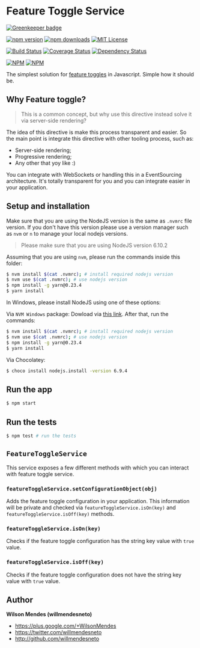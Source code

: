 # Feature Toggle Service

[![Greenkeeper badge](https://badges.greenkeeper.io/willmendesneto/feature-toggle-service.svg)](https://greenkeeper.io/)

[![npm version](https://badge.fury.io/js/feature-toggle-service.svg)](http://badge.fury.io/js/feature-toggle-service) [![npm downloads](https://img.shields.io/npm/dm/feature-toggle-service.svg)](https://npmjs.org/feature-toggle-service)
[![MIT License](https://img.shields.io/badge/license-MIT%20License-blue.svg?style=flat-square)](LICENSE)

[![Build Status](https://travis-ci.org/willmendesneto/feature-toggle-service.svg?branch=master)](https://travis-ci.org/willmendesneto/feature-toggle-service)
[![Coverage Status](https://coveralls.io/repos/willmendesneto/feature-toggle-service/badge.svg?branch=master)](https://coveralls.io/r/willmendesneto/feature-toggle-service?branch=master)
[![Dependency Status](https://david-dm.org/willmendesneto/feature-toggle-service.svg)](https://david-dm.org/willmendesneto/feature-toggle-service)

[![NPM](https://nodei.co/npm/feature-toggle-service.png?downloads=true&downloadRank=true&stars=true)](https://npmjs.org/feature-toggle-service)
[![NPM](https://nodei.co/npm-dl/feature-toggle-service.png?height=3&months=3)](https://npmjs.org/feature-toggle-service)


The simplest solution for [feature toggles](http://martinfowler.com/bliki/FeatureToggle.html) in Javascript. Simple how it should be.


## Why Feature toggle?

> This is a common concept, but why use this directive instead solve it via server-side rendering?

The idea of this directive is make this process transparent and easier. So the main point is integrate this directive with other tooling process, such as:
- Server-side rendering;
- Progressive rendering;
- Any other that yoy like :)

You can integrate with WebSockets or handling this in a EventSourcing architecture. It's totally transparent for you and you can integrate easier in your application.


## Setup and installation

Make sure that you are using the NodeJS version is the same as `.nvmrc` file version. If you don't have this version please use a version manager such as `nvm` or `n` to manage your local nodejs versions.

> Please make sure that you are using NodeJS version 6.10.2

Assuming that you are using `nvm`, please run the commands inside this folder:

```bash
$ nvm install $(cat .nvmrc); # install required nodejs version
$ nvm use $(cat .nvmrc); # use nodejs version
$ npm install -g yarn@0.23.4
$ yarn install
```

In Windows, please install NodeJS using one of these options:

Via `NVM Windows` package: Dowload via [this link](https://github.com/coreybutler/nvm-windows). After that, run the commands:

```bash
$ nvm install $(cat .nvmrc); # install required nodejs version
$ nvm use $(cat .nvmrc); # use nodejs version
$ npm install -g yarn@0.23.4
$ yarn install
```

Via Chocolatey:

```bash
$ choco install nodejs.install -version 6.9.4
```


## Run the app

```bash
$ npm start
```


## Run the tests

```bash
$ npm test # run the tests
```


## `FeatureToggleService`

This service exposes a few different methods with which you can interact with feature toggle service.

### `featureToggleService.setConfigurationObject(obj)`

Adds the  feature toggle configuration in your application. This information will be private and checked via `featureToggleService.isOn(key)` and `featureToggleService.isOff(key)` methods.

### `featureToggleService.isOn(key)`

Checks if the feature toggle configuration has the string key value with `true` value.

### `featureToggleService.isOff(key)`

Checks if the feature toggle configuration does not have the string key value with `true` value.


## Author

**Wilson Mendes (willmendesneto)**
+ <https://plus.google.com/+WilsonMendes>
+ <https://twitter.com/willmendesneto>
+ <http://github.com/willmendesneto>
